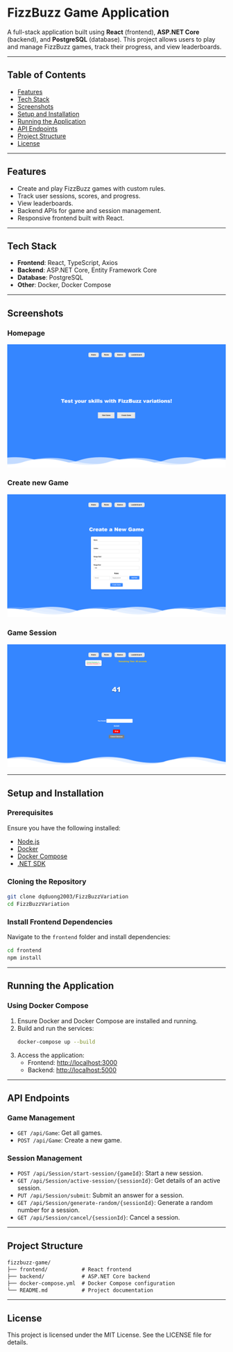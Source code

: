 # FizzBuzz Game Application

A full-stack application built using **React** (frontend), **ASP.NET Core** (backend), and **PostgreSQL** (database). This project allows users to play and manage FizzBuzz games, track their progress, and view leaderboards.

---

## Table of Contents
- [Features](#features)
- [Tech Stack](#tech-stack)
- [Screenshots](#screenshots)
- [Setup and Installation](#setup-and-installation)
- [Running the Application](#running-the-application)
- [API Endpoints](#api-endpoints)
- [Project Structure](#project-structure)
- [License](#license)

---

## Features
- Create and play FizzBuzz games with custom rules.
- Track user sessions, scores, and progress.
- View leaderboards.
- Backend APIs for game and session management.
- Responsive frontend built with React.

---

## Tech Stack
- **Frontend**: React, TypeScript, Axios
- **Backend**: ASP.NET Core, Entity Framework Core
- **Database**: PostgreSQL
- **Other**: Docker, Docker Compose

---

## Screenshots
### Homepage
![homepage](screenshot/home_page.png)

### Create new Game
![homepage](screenshot/create_game.png)

### Game Session
![homepage](screenshot/session.png)

---

## Setup and Installation

### Prerequisites
Ensure you have the following installed:
- [Node.js](https://nodejs.org/)
- [Docker](https://www.docker.com/)
- [Docker Compose](https://docs.docker.com/compose/)
- [.NET SDK](https://dotnet.microsoft.com/download)

### Cloning the Repository
```bash
git clone dqduong2003/FizzBuzzVariation
cd FizzBuzzVariation
```

### Install Frontend Dependencies
Navigate to the `frontend` folder and install dependencies:
```bash
cd frontend
npm install
```

---

## Running the Application

### Using Docker Compose
1. Ensure Docker and Docker Compose are installed and running.
2. Build and run the services:
   ```bash
   docker-compose up --build
   ```
3. Access the application:
   - Frontend: [http://localhost:3000](http://localhost:3000)
   - Backend: [http://localhost:5000](http://localhost:5000)
---

## API Endpoints

### Game Management
- `GET /api/Game`: Get all games.
- `POST /api/Game`: Create a new game.

### Session Management
- `POST /api/Session/start-session/{gameId}`: Start a new session.
- `GET /api/Session/active-session/{sessionId}`: Get details of an active session.
- `PUT /api/Session/submit`: Submit an answer for a session.
- `GET /api/Session/generate-random/{sessionId}`: Generate a random number for a session.
- `GET /api/Session/cancel/{sessionId}`: Cancel a session.

---

## Project Structure

```plaintext
fizzbuzz-game/
├── frontend/           # React frontend
├── backend/            # ASP.NET Core backend
├── docker-compose.yml  # Docker Compose configuration
└── README.md           # Project documentation
```

---

## License
This project is licensed under the MIT License. See the LICENSE file for details.


